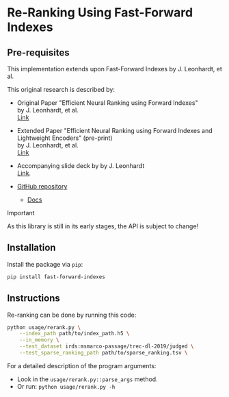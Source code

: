 # Re-Ranking Using Fast-Forward Indexes

## Pre-requisites
This implementation extends upon Fast-Forward Indexes by J. Leonhardt, et al.

This original research is described by:

- Original Paper "Efficient Neural Ranking using Forward Indexes"  
by J. Leonhardt, et al.  
[Link](https://dl.acm.org/doi/abs/10.1145/3485447.3511955)

- Extended Paper "Efficient Neural Ranking using Forward Indexes and Lightweight Encoders" (pre-print)  
by J. Leonhardt, et al.  
[Link](https://arxiv.org/abs/2311.01263)

- Accompanying slide deck by by J. Leonhardt  
[Link](https://mrjleo.github.io/slides/2023-phd/).

- [GitHub repository](https://github.com/mrjleo/fast-forward-indexes)

    - [Docs](https://mrjleo.github.io/fast-forward-indexes/docs)

> [!IMPORTANT]
> As this library is still in its early stages, the API is subject to change!

## Installation

Install the package via `pip`:

<!-- TODO [final]: improve installation instructions -->
```bash
pip install fast-forward-indexes
```


## Instructions
<!-- TODO [final]: update run script in readme -->
Re-ranking can be done by running this code:
```bash
python usage/rerank.py \
    --index_path path/to/index_path.h5 \
    --in_memory \
    --test_dataset irds:msmarco-passage/trec-dl-2019/judged \
    --test_sparse_ranking_path path/to/sparse_ranking.tsv \
```

For a detailed description of the program arguments:
- Look in the `usage/rerank.py::parse_args` method.
- Or run: ```python usage/rerank.py -h```

